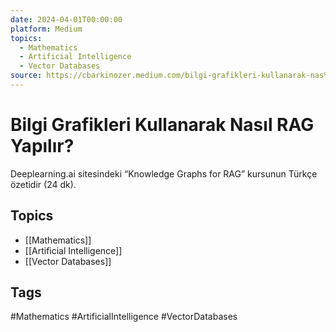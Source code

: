 ```yaml
---
date: 2024-04-01T00:00:00
platform: Medium
topics:
  - Mathematics
  - Artificial Intelligence
  - Vector Databases
source: https://cbarkinozer.medium.com/bilgi-grafikleri-kullanarak-nas%C4%B1l-rag-yap%C4%B1l%C4%B1r-aac3f6d12307
---
```

# Bilgi Grafikleri Kullanarak Nasıl RAG Yapılır?

Deeplearning.ai sitesindeki “Knowledge Graphs for RAG” kursunun Türkçe özetidir (24 dk).

## Topics
- [[Mathematics]]
- [[Artificial Intelligence]]
- [[Vector Databases]]

## Tags
#Mathematics #ArtificialIntelligence #VectorDatabases